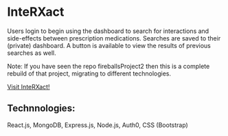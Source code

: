 # InteRXact

Users login to begin using the dashboard to search for interactions and side-effects between prescription medications. Searches are saved to their (private) dashboard. A button is available to view the results of previous searches as well.

Note: If you have seen the repo fireballsProject2 then this is a complete rebuild of that project, migrating to different technologies.

[Visit InteRXact!](https://interxact3.herokuapp.com/)

## Technnologies:

React.js, MongoDB, Express.js, Node.js, Auth0, CSS (Bootstrap)
